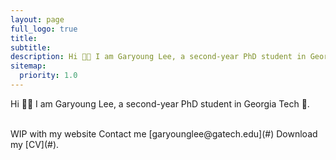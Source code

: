 ```yaml
---
layout: page
full_logo: true
title: 
subtitle:
description: Hi 👋🏻 I am Garyoung Lee, a second-year PhD student in Georgia Tech
sitemap:
  priority: 1.0
---
```

<p class="describe-text">Hi 👋🏻 I am Garyoung Lee, a second-year PhD student in Georgia Tech 🐝.</p>
<br>
WIP with my website 
Contact me [garyounglee@gatech.edu](#) 
Download my [CV](#).


<br>
<br>
<br>
<br>
<br>
<br>
<br>
